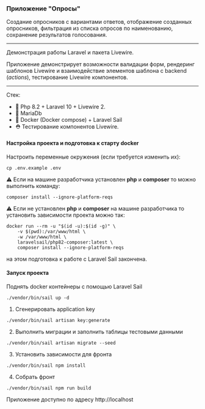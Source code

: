 ### Приложение "Опросы"

Создание опросников с вариантами ответов, отображение созданных
опросников, фильтрация из списка опросов по наименованию,
сохранение результатов голосования.

---

Демонстрация работы Laravel и пакета Livewire. 

Приложение демонстрирует возможности валидации форм, рендеринг 
шаблонов Livewire и взаимодействие элементов шаблона с backend (*actions*),
тестирование Livewire компонентов.

---
Стек:
- 🐘 Php 8.2 + Laravel 10 + Livewire 2.
- 🦖 MariaDb
- 🐳 Docker (Docker compose) + Laravel Sail
- ⛑ Тестирование компонентов Livewire.

#### Настройка проекта и подготовка к старту docker

Настроить переменные окружения (если требуется изменить их):

```shell
cp .env.example .env
```

⚠ Если на машине разработчика установлен **php** и **composer** то можно выполнить команду:

```shell
composer install --ignore-platform-reqs
```

⚠ Если не установлен **php** и **composer** на машине разработчика то установить зависимости проекта можно так:

```shell
docker run --rm -u "$(id -u):$(id -g)" \
    -v $(pwd):/var/www/html \
    -w /var/www/html \
    laravelsail/php82-composer:latest \
    composer install --ignore-platform-reqs
```

на этом подготовка к работе с Laravel Sail закончена.

#### Запуск проекта

Поднять docker контейнеры с помощью Laravel Sail
```shell
./vendor/bin/sail up -d
```

1.  Сгенерировать application key

```shell
./vendor/bin/sail artisan key:generate
```

2. Выполнить миграции и заполнить таблицы тестовыми данными

```shell
./vendor/bin/sail artisan migrate --seed
```
3. Установить зависимости для фронта

```shell
./vendor/bin/sail npm install
```

4. Собрать фронт

```shell
./vendor/bin/sail npm run build
```

Приложение доступно по адресу http://localhost

